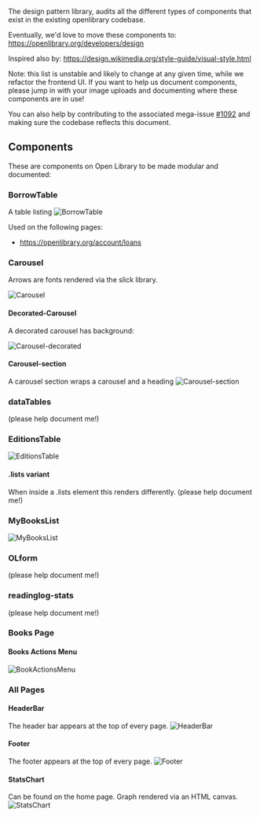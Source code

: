 The design pattern library, audits all the different types of components that exist in the existing openlibrary codebase.

Eventually, we'd love to move these components to:
https://openlibrary.org/developers/design

Inspired also by: https://design.wikimedia.org/style-guide/visual-style.html 

Note: this list is unstable and likely to change at any given time, while we refactor the frontend UI.
If you want to help us document components, please jump in with your image uploads and documenting where these components are in use!

You can also help by contributing to the associated mega-issue [#1092](https://github.com/internetarchive/openlibrary/issues/1092) and making sure the codebase reflects this document.

## Components

These are components on Open Library to be made modular and documented:
### BorrowTable

A table listing 
![BorrowTable](https://user-images.githubusercontent.com/148752/45578856-d4a40b00-b838-11e8-826f-9e54f2051257.png)

Used on the following pages:
* https://openlibrary.org/account/loans

### Carousel
Arrows are fonts rendered via the slick library.

![Carousel](https://user-images.githubusercontent.com/148752/45588422-678c8600-b8c9-11e8-9aaf-daeb1fa1774a.png)

#### Decorated-Carousel
A decorated carousel has background:

![Carousel-decorated](https://user-images.githubusercontent.com/978325/45579855-f81e8400-b83f-11e8-967c-1dd8c07ef575.png)

#### Carousel-section
A carousel section wraps a carousel and a heading
![Carousel-section](https://user-images.githubusercontent.com/148752/45588442-9efb3280-b8c9-11e8-8b37-7dacb990cdce.png)


### dataTables
(please help document me!)

### EditionsTable
![EditionsTable](https://user-images.githubusercontent.com/148752/45579776-6c0c5c80-b83f-11e8-968e-ab6e9681caec.png)

#### .lists variant
When inside a .lists element this renders differently.
(please help document me!)

### MyBooksList
![MyBooksList](https://user-images.githubusercontent.com/148752/45579534-3cf4eb80-b83d-11e8-9891-167aeca012c7.png)

### OLform
(please help document me!)

### readinglog-stats
(please help document me!)


### Books Page

#### Books Actions Menu
![BookActionsMenu](https://user-images.githubusercontent.com/978325/45580136-901d6d00-b842-11e8-8233-14ce3da3babd.png)

### All Pages

#### HeaderBar
The header bar appears at the top of every page.
![HeaderBar](https://user-images.githubusercontent.com/148752/45579420-50538700-b83c-11e8-81c8-02fe4f4bbd09.png)

#### Footer
The footer appears at the top of every page.
![Footer](https://user-images.githubusercontent.com/978325/45580060-bc84b980-b841-11e8-98e1-8041c4d5be60.png)

#### StatsChart
Can be found on the home page. Graph rendered via an HTML canvas.
![StatsChart](https://user-images.githubusercontent.com/148752/45588471-29439680-b8ca-11e8-83ae-00ea4f9aa360.png)

